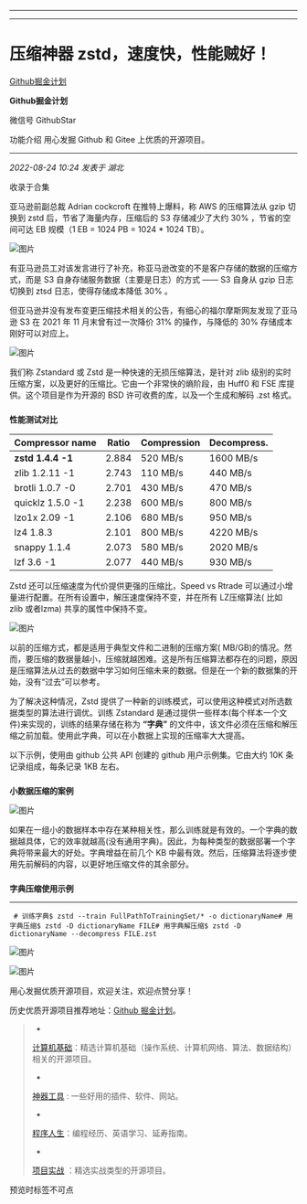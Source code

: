 ----------------------------------------
----------------------------------------
#  压缩神器 zstd，速度快，性能贼好！

[ Github掘金计划 ](javascript:void\(0\);)

**Github掘金计划** ![]()

微信号 GithubStar

功能介绍 用心发掘 Github 和 Gitee 上优质的开源项目。

____

_2022-08-24 10:24_ _发表于 湖北_

收录于合集

亚马逊前副总裁 Adrian cockcroft 在推特上爆料，称 AWS 的压缩算法从 gzip 切换到 zstd 后，节省了海量内存，压缩后的 S3
存储减少了大约 30% ，节省的空间可达 EB 规模（1 EB = 1024 PB = 1024 * 1024 TB）。

![图片](https://mmbiz.qpic.cn/mmbiz_png/BcyAypujBVYx8fTMWrraWYiawDYicz5f8ictZh6noEBic1hByabVxCJ5jHzhH46kicQKzibRibEDk50jHp5ZOj72BKmgQ/640?wx_fmt=png&wxfrom=5&wx_lazy=1&wx_co=1)

有亚马逊员工对该发言进行了补充，称亚马逊改变的不是客户存储的数据的压缩方式，而是 S3 自身存储服务数据（主要是日志）的方式 —— S3 自身从 gzip
日志切换到 ztsd 日志，使得存储成本降低 30% 。

但亚马逊并没有发布变更压缩技术相关的公告，有细心的福尔摩斯网友发现了亚马逊 S3 在 2021 年 11 月末曾有过一次降价 31% 的操作，与降低的
30% 存储成本刚好可以对应上。

![图片](https://mmbiz.qpic.cn/mmbiz_png/BcyAypujBVYx8fTMWrraWYiawDYicz5f8iclWfI9QfRjd0c6l3Z3r1abAib68pibJecMhWO4d8EejfbbOzcWu4l1QEw/640?wx_fmt=png&wxfrom=5&wx_lazy=1&wx_co=1)

我们称 Zstandard 或 Zstd 是一种快速的无损压缩算法，是针对 zlib 级别的实时压缩方案，以及更好的压缩比。它由一个非常快的熵阶段，由
Huff0 和 FSE 库提供。这个项目是作为开源的 BSD 许可收费的库，以及一个生成和解码 .zst 格式。

  

###

****性能测试对比****

Compressor name| Ratio| Compression| Decompress.  
---|---|---|---  
 **zstd 1.4.4 -1**|  2.884| 520 MB/s| 1600 MB/s  
zlib 1.2.11 -1| 2.743| 110 MB/s| 440 MB/s  
brotli 1.0.7 -0| 2.701| 430 MB/s| 470 MB/s  
quicklz 1.5.0 -1| 2.238| 600 MB/s| 800 MB/s  
lzo1x 2.09 -1| 2.106| 680 MB/s| 950 MB/s  
lz4 1.8.3| 2.101| 800 MB/s| 4220 MB/s  
snappy 1.1.4| 2.073| 580 MB/s| 2020 MB/s  
lzf 3.6 -1| 2.077| 440 MB/s| 930 MB/s  
  
Zstd 还可以压缩速度为代价提供更强的压缩比，Speed vs Rtrade 可以通过小增量进行配置。在所有设置中，解压速度保持不变，并在所有
LZ压缩算法( 比如 zlib 或者lzma) 共享的属性中保持不变。

![图片](https://mmbiz.qpic.cn/mmbiz_png/8Jeic82Or04mvmVCGcicOL08P7CjCdgUhKdpSNMJ1u0ocZS5mbf157oom0iaVGPf8AEurS2pSD39icBXJFrpicXRMJQ/640?wx_fmt=png&wxfrom=5&wx_lazy=1&wx_co=1)

以前的压缩方式，都是适用于典型文件和二进制的压缩方案(
MB/GB)的情况。然而，要压缩的数据量越小，压缩就越困难。这是所有压缩算法都存在的问题，原因是压缩算法从过去的数据中学习如何压缩未来的数据。但是在一个新的数据集的开始，没有“过去”可以参考。

为了解决这种情况，Zstd 提供了一种新的训练模式，可以使用这种模式对所选数据类型的算法进行调优。训练 Zstandard
是通过提供一些样本(每个样本一个文件)来实现的，训练的结果存储在称为 **“字典”**
的文件中，该文件必须在压缩和解压缩之前加载。使用此字典，可以在小数据上实现的压缩率大大提高。

以下示例，使用由 github 公共 API 创建的 github 用户示例集。它由大约 10K 条记录组成，每条记录 1KB 左右。

  

###

****小数据压缩的案例****

![图片](https://mmbiz.qpic.cn/mmbiz_png/8Jeic82Or04mvmVCGcicOL08P7CjCdgUhK4pPA3sdItpRrabOUHKJwxm4cibnCo3kF9SG5QvACOky9BnH280ZBic9w/640?wx_fmt=png&wxfrom=5&wx_lazy=1&wx_co=1)

如果在一组小的数据样本中存在某种相关性，那么训练就是有效的。一个字典的数据越具体，它的效率就越高(没有通用字典)。因此，为每种类型的数据部署一个字典将带来最大的好处。字典增益在前几个
KB 中最有效。然后，压缩算法将逐步使用先前解码的内容，以更好地压缩文件的其余部分。

  

###

****字典压缩使用示例****

  *   *   *   *   *   * 

    
    
     # 训练字典$ zstd --train FullPathToTrainingSet/* -o dictionaryName# 用字典压缩$ zstd -D dictionaryName FILE# 用字典解压缩$ zstd -D dictionaryName --decompress FILE.zst

![图片](https://mmbiz.qpic.cn/mmbiz_png/8Jeic82Or04mvmVCGcicOL08P7CjCdgUhKfjbqRG8Q1xNE1cEiaNY201HfUJ2fZlbmqibBz1V9iaH4pQESPvVhPy6eg/640?wx_fmt=png&wxfrom=5&wx_lazy=1&wx_co=1)

![图片](https://mmbiz.qpic.cn/mmbiz_png/8Jeic82Or04mvmVCGcicOL08P7CjCdgUhKKcJEkMJmNWWNS8LLvYIc8tN1r2zzpkpYlicfOOzJqx9I1S7nMg1j0Ug/640?wx_fmt=png&wxfrom=5&wx_lazy=1&wx_co=1)

用心发掘优质开源项目，欢迎关注，欢迎点赞分享！

历史优质开源项目推荐地址：[Github
掘金计划](https://mp.weixin.qq.com/mp/appmsgalbum?__biz=MzIwNDgzMzI3Mg==&action=getalbum&album_id=1571213952619954180#wechat_redirect)。

>   *
> [计算机基础](https://mp.weixin.qq.com/mp/appmsgalbum?action=getalbum&album_id=1635325633234780161&__biz=MzIwNDgzMzI3Mg==#wechat_redirect)：精选计算机基础（操作系统、计算机网络、算法、数据结构）相关的开源项目。
>
>   *
> [神器工具](https://mp.weixin.qq.com/mp/appmsgalbum?__biz=MzIwNDgzMzI3Mg==&action=getalbum&album_id=1692140336665378820#wechat_redirect)
> : 一些好用的插件、软件、网站。
>
>   *
> [程序人生](https://mp.weixin.qq.com/mp/appmsgalbum?__biz=MzIwNDgzMzI3Mg==&action=getalbum&album_id=2084343476975878144#wechat_redirect)：编程经历、英语学习、延寿指南。
>
>   *
> [项目实战](https://mp.weixin.qq.com/mp/appmsgalbum?action=getalbum&album_id=1632590550748938241&__biz=MzIwNDgzMzI3Mg==#wechat_redirect)
> ：精选实战类型的开源项目。
>
>

预览时标签不可点


